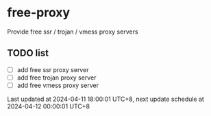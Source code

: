 
# free-proxy
Provide free ssr / trojan / vmess proxy servers


## TODO list
- [ ] add free ssr proxy server
- [ ] add free trojan proxy server
- [ ] add free vmess proxy server

Last updated at 2024-04-11 18:00:01 UTC+8, next update schedule at 2024-04-12 00:00:01 UTC+8

